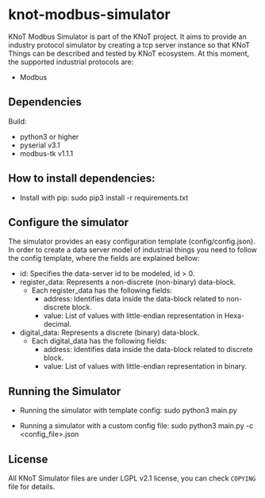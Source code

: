 # knot-modbus-simulator

KNoT Modbus Simulator is part of the KNoT project.
It aims to provide an industry protocol simulator by creating a tcp server instance so that KNoT Things can be described and tested by KNoT ecosystem.
At this moment, the supported industrial protocols are:

- Modbus


## Dependencies
Build:
- python3 or higher
- pyserial v3.1
- modbus-tk v1.1.1

## How to install dependencies:

- Install with pip:
sudo pip3 install -r requirements.txt

## Configure the simulator
The simulator provides an easy configuration template (config/config.json).
In order to create a data server model of industrial things you need to follow the config template, where the fields are explained bellow:

- id: Specifies the data-server id to be modeled, id > 0.
- register_data: Represents a non-discrete (non-binary) data-block.
    - Each register_data has the following fields:
        - address: Identifies data inside the data-block related to non-discrete block.
        - value: List of values with little-endian representation in Hexa-decimal.
- digital_data: Represents a discrete (binary) data-block.
    - Each digital_data has the following fields:
        - address: Identifies data inside the data-block related to discrete block.
        - value: List of values with little-endian representation in binary.

## Running the Simulator
- Running the simulator with template config:
sudo python3 main.py

- Running a simulator with a custom config file:
sudo python3 main.py -c <config_file>.json

## License

All KNoT Simulator files are under LGPL v2.1 license, you can check `COPYING`
file for details.
